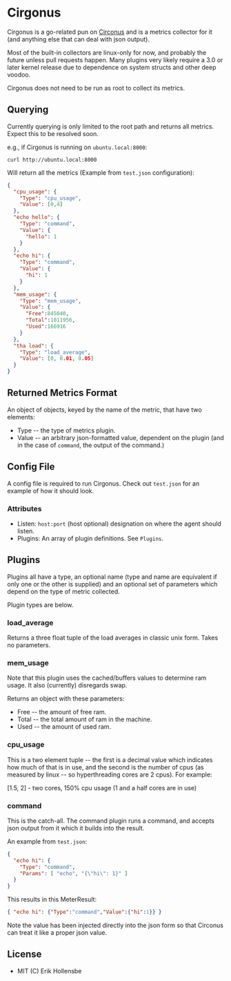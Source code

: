 # Cirgonus

Cirgonus is a go-related pun on [Circonus](http://circonus.com) and is a
metrics collector for it (and anything else that can deal with json output).

Most of the built-in collectors are linux-only for now, and probably the future
unless pull requests happen. Many plugins very likely require a 3.0 or later
kernel release due to dependence on system structs and other deep voodoo.

Cirgonus does not need to be run as root to collect its metrics.

## Querying

Currently querying is only limited to the root path and returns all metrics.
Expect this to be resolved soon.

e.g., if Cirgonus is running on `ubuntu.local:8000`:

```
curl http://ubuntu.local:8000
```

Will return all the metrics (Example from `test.json` configuration):

```json
{
  "cpu_usage": {
    "Type": "cpu_usage",
    "Value": [0,4]
  },
  "echo hello": {
    "Type": "command",
    "Value": {
      "hello": 1
    }
  },
  "echo hi": {
    "Type": "command",
    "Value": {
      "hi": 1
    }
  },
  "mem_usage": {
    "Type": "mem_usage",
    "Value": {
      "Free":845040,
      "Total":1011956,
      "Used":166916
    }
  },
  "tha load": {
    "Type": "load_average",
    "Value": [0, 0.01, 0.05]
  }
}
```

## Returned Metrics Format

An object of objects, keyed by the name of the metric, that have two elements:

* Type -- the type of metrics plugin.
* Value -- an arbitrary json-formatted value, dependent on the plugin (and in
  the case of `command`, the output of the command.)

## Config File

A config file is required to run Cirgonus. Check out `test.json` for an example
of how it should look.

### Attributes

* Listen: `host:port` (host optional) designation on where the agent should
  listen.
* Plugins: An array of plugin definitions. See `Plugins`.

## Plugins

Plugins all have a type, an optional name (type and name are equivalent if only
one or the other is supplied) and an optional set of parameters which depend on
the type of metric collected.

Plugin types are below.

### load\_average

Returns a three float tuple of the load averages in classic unix form. Takes no
parameters.

### mem\_usage

Note that this plugin uses the cached/buffers values to determine ram usage. It
also (currently) disregards swap.

Returns an object with these parameters:

* Free -- the amount of free ram.
* Total -- the total amount of ram in the machine.
* Used -- the amount of used ram.

### cpu\_usage

This is a two element tuple -- the first is a decimal value which indicates how
much of that is in use, and the second is the number of cpus (as measured by
linux -- so hyperthreading cores are 2 cpus). For example:

[1.5, 2] - two cores, 150% cpu usage (1 and a half cores are in use)

### command

This is the catch-all. The command plugin runs a command, and accepts json
output from it which it builds into the result.

An example from `test.json`:

```json
{
  "echo hi": {
    "Type": "command",
    "Params": [ "echo", "{\"hi\": 1}" ]
  }
}
```

This results in this MeterResult:

```json
{ "echo hi": {"Type":"command","Value":{"hi":1}} }
```

Note the value has been injected directly into the json form so that Circonus
can treat it like a proper json value.

## License

* MIT (C) Erik Hollensbe
